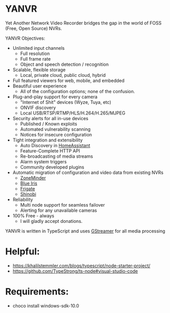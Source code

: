 # YANVR

Yet Another Network Video Recorder bridges the gap in the world of FOSS (Free, Open Source) NVRs.

YANVR Objectives:
- Unlimited input channels
  - Full resolution
  - Full frame rate
  - Object and speech detection / recognition
- Scalable, flexible storage
  - Local, private cloud, public cloud, hybrid
- Full featured viewers for web, mobile, and embedded
- Beautiful user experience
  - All of the configuration options; none of the confusion.
- Plug-and-play support for every camera
  - "Internet of Shit" devices (Wyze, Tuya, etc)
  - ONVIF discovery
  - Local USB/RTSP/RTMP/HLS/H.264/H.265/MJPEG
- Security alerts for all in-use devices
  - Published / Known exploits
  - Automated vulnerability scanning
  - Notices for insecure configuration
- Tight integration and extensibility
  - Auto Discovery in [HomeAssistant](https://www.home-assistant.io/)
  - Feature-Complete HTTP API
  - Re-broadcasting of media streams
  - Alarm system triggers
  - Community developed plugins
- Automatic migration of configuration and video data from existing NVRs
  - [ZoneMinder](https://zoneminder.com/)
  - [Blue Iris](https://blueirissoftware.com/)
  - [Frigate](https://frigate.video/)
  - [Shinobi](https://shinobi.video/)
- Reliability
  - Multi node support for seamless failover
  - Alerting for any unavailable cameras
- 100% Free - always
  - I will gladly accept donations.


YANVR is written in TypeScript and uses [GStreamer](https://gstreamer.freedesktop.org/) for all media processing


# Helpful:
  - https://khalilstemmler.com/blogs/typescript/node-starter-project/
  - https://github.com/TypeStrong/ts-node#visual-studio-code



# Requirements:
- choco install windows-sdk-10.0